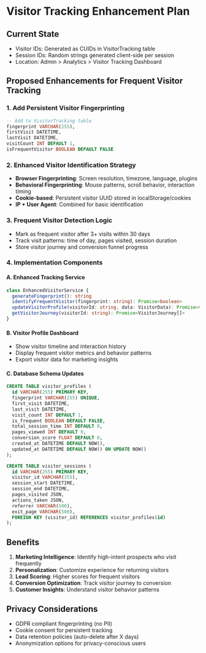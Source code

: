 # Visitor Tracking Enhancement Plan

## Current State
- Visitor IDs: Generated as CUIDs in VisitorTracking table
- Session IDs: Random strings generated client-side per session
- Location: Admin > Analytics > Visitor Tracking Dashboard

## Proposed Enhancements for Frequent Visitor Tracking

### 1. Add Persistent Visitor Fingerprinting
```sql
-- Add to VisitorTracking table
fingerprint VARCHAR(255),
firstVisit DATETIME,
lastVisit DATETIME,
visitCount INT DEFAULT 1,
isFrequentVisitor BOOLEAN DEFAULT FALSE
```

### 2. Enhanced Visitor Identification Strategy
- **Browser Fingerprinting**: Screen resolution, timezone, language, plugins
- **Behavioral Fingerprinting**: Mouse patterns, scroll behavior, interaction timing  
- **Cookie-based**: Persistent visitor UUID stored in localStorage/cookies
- **IP + User Agent**: Combined for basic identification

### 3. Frequent Visitor Detection Logic
- Mark as frequent visitor after 3+ visits within 30 days
- Track visit patterns: time of day, pages visited, session duration
- Store visitor journey and conversion funnel progress

### 4. Implementation Components

#### A. Enhanced Tracking Service
```typescript
class EnhancedVisitorService {
  generateFingerprint(): string
  identifyFrequentVisitor(fingerprint: string): Promise<boolean>
  updateVisitorProfile(visitorId: string, data: VisitorData): Promise<void>
  getVisitorJourney(visitorId: string): Promise<VisitorJourney[]>
}
```

#### B. Visitor Profile Dashboard
- Show visitor timeline and interaction history
- Display frequent visitor metrics and behavior patterns
- Export visitor data for marketing insights

#### C. Database Schema Updates
```sql
CREATE TABLE visitor_profiles (
  id VARCHAR(255) PRIMARY KEY,
  fingerprint VARCHAR(255) UNIQUE,
  first_visit DATETIME,
  last_visit DATETIME,
  visit_count INT DEFAULT 1,
  is_frequent BOOLEAN DEFAULT FALSE,
  total_session_time INT DEFAULT 0,
  pages_viewed INT DEFAULT 0,
  conversion_score FLOAT DEFAULT 0,
  created_at DATETIME DEFAULT NOW(),
  updated_at DATETIME DEFAULT NOW() ON UPDATE NOW()
);

CREATE TABLE visitor_sessions (
  id VARCHAR(255) PRIMARY KEY,
  visitor_id VARCHAR(255),
  session_start DATETIME,
  session_end DATETIME,
  pages_visited JSON,
  actions_taken JSON,
  referrer VARCHAR(500),
  exit_page VARCHAR(500),
  FOREIGN KEY (visitor_id) REFERENCES visitor_profiles(id)
);
```

## Benefits
1. **Marketing Intelligence**: Identify high-intent prospects who visit frequently
2. **Personalization**: Customize experience for returning visitors
3. **Lead Scoring**: Higher scores for frequent visitors
4. **Conversion Optimization**: Track visitor journey to conversion
5. **Customer Insights**: Understand visitor behavior patterns

## Privacy Considerations
- GDPR compliant fingerprinting (no PII)
- Cookie consent for persistent tracking
- Data retention policies (auto-delete after X days)
- Anonymization options for privacy-conscious users